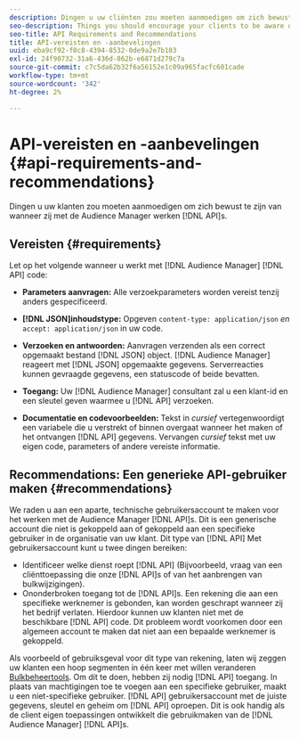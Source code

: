 ```yaml
---
description: Dingen u uw cliënten zou moeten aanmoedigen om zich bewust te zijn van wanneer zij met Audience Manager APIs werken.
seo-description: Things you should encourage your clients to be aware of when they're working with the Audience Manager APIs.
seo-title: API Requirements and Recommendations
title: API-vereisten en -aanbevelingen
uuid: eba9cf92-f0c8-4394-8532-0de9a2e7b103
exl-id: 24f90732-31a6-436d-862b-e6871d279c7a
source-git-commit: c7c5da62b32f6a56152e1c09a965facfc601cade
workflow-type: tm+mt
source-wordcount: '342'
ht-degree: 2%

---
```


# API-vereisten en -aanbevelingen {#api-requirements-and-recommendations}

Dingen u uw klanten zou moeten aanmoedigen om zich bewust te zijn van wanneer zij met de Audience Manager werken [!DNL API]s.

## Vereisten {#requirements}

Let op het volgende wanneer u werkt met [!DNL Audience Manager] [!DNL API] code:

* **Parameters aanvragen:** Alle verzoekparameters worden vereist tenzij anders gespecificeerd.
* **[!DNL JSON]inhoudstype:** Opgeven `content-type: application/json` *en* `accept: application/json` in uw code.

* **Verzoeken en antwoorden:** Aanvragen verzenden als een correct opgemaakt bestand [!DNL JSON] object. [!DNL Audience Manager] reageert met [!DNL JSON] opgemaakte gegevens. Serverreacties kunnen gevraagde gegevens, een statuscode of beide bevatten.

* **Toegang:** Uw [!DNL Audience Manager] consultant zal u een klant-id en een sleutel geven waarmee u [!DNL API] verzoeken.

* **Documentatie en codevoorbeelden:** Tekst in *cursief* vertegenwoordigt een variabele die u verstrekt of binnen overgaat wanneer het maken of het ontvangen [!DNL API] gegevens. Vervangen *cursief* tekst met uw eigen code, parameters of andere vereiste informatie.

## Recommendations: Een generieke API-gebruiker maken {#recommendations}

We raden u aan een aparte, technische gebruikersaccount te maken voor het werken met de Audience Manager [!DNL API]s. Dit is een generische account die niet is gekoppeld aan of gekoppeld aan een specifieke gebruiker in de organisatie van uw klant. Dit type van [!DNL API] Met gebruikersaccount kunt u twee dingen bereiken:

* Identificeer welke dienst roept [!DNL API] (Bijvoorbeeld, vraag van een cliënttoepassing die onze [!DNL API]s of van het aanbrengen van bulkwijzigingen).
* Ononderbroken toegang tot de [!DNL API]s. Een rekening die aan een specifieke werknemer is gebonden, kan worden geschrapt wanneer zij het bedrijf verlaten. Hierdoor kunnen uw klanten niet met de beschikbare [!DNL API] code. Dit probleem wordt voorkomen door een algemeen account te maken dat niet aan een bepaalde werknemer is gekoppeld.

Als voorbeeld of gebruiksgeval voor dit type van rekening, laten wij zeggen uw klanten een hoop segmenten in één keer met willen veranderen [Bulkbeheertools](https://experienceleague.adobe.com/docs/audience-manager/user-guide/reference/bulk-management-tools/bulk-management-intro.html?lang=en). Om dit te doen, hebben zij nodig [!DNL API] toegang. In plaats van machtigingen toe te voegen aan een specifieke gebruiker, maakt u een niet-specifieke gebruiker. [!DNL API] gebruikersaccount met de juiste gegevens, sleutel en geheim om [!DNL API] oproepen. Dit is ook handig als de client eigen toepassingen ontwikkelt die gebruikmaken van de [!DNL Audience Manager] [!DNL API]s.
